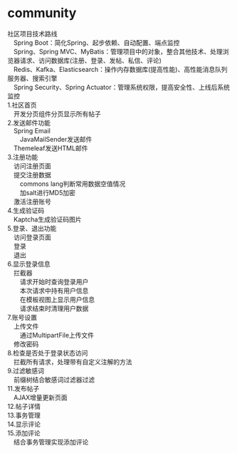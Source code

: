 # community
社区项目技术路线  
&emsp;Spring Boot：简化Spring、起步依赖、自动配置、端点监控  
&emsp;Spring、Spring MVC、MyBatis：管理项目中的对象，整合其他技术、处理浏览器请求、访问数据库(注册、登录、发帖、私信、评论)  
&emsp;Redis、Kafka、Elasticsearch：操作内存数据库(提高性能)、高性能消息队列服务器、搜索引擎  
&emsp;Spring Security、Spring Actuator：管理系统权限，提高安全性、上线后系统监控  
1.社区首页  
&emsp;开发分页组件分页显示所有帖子  
2.发送邮件功能  
&emsp;Spring Email  
&emsp;&emsp;JavaMailSender发送邮件  
&emsp;Themeleaf发送HTML邮件  
3.注册功能  
&emsp;访问注册页面  
&emsp;提交注册数据  
&emsp;&emsp;commons lang判断常用数据空值情况  
&emsp;&emsp;加salt进行MD5加密  
&emsp;激活注册账号  
4.生成验证码  
&emsp;Kaptcha生成验证码图片  
5.登录、退出功能  
&emsp;访问登录页面  
&emsp;登录  
&emsp;退出  
6.显示登录信息  
&emsp;拦截器  
&emsp;&emsp;请求开始时查询登录用户  
&emsp;&emsp;本次请求中持有用户信息  
&emsp;&emsp;在模板视图上显示用户信息  
&emsp;&emsp;请求结束时清理用户数据  
7.账号设置  
&emsp;上传文件  
&emsp;&emsp;通过MultipartFile上传文件  
&emsp;修改密码  
8.检查是否处于登录状态访问  
&emsp;拦截所有请求，处理带有自定义注解的方法    
9.过滤敏感词  
&emsp;前缀树结合敏感词过滤器过滤  
11.发布帖子  
&emsp;AJAX增量更新页面  
12.帖子详情  
13.事务管理  
14.显示评论  
15.添加评论  
&emsp;结合事务管理实现添加评论    





